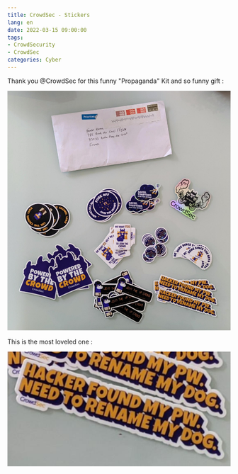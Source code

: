 ```yaml
---
title: CrowdSec - Stickers
lang: en
date: 2022-03-15 09:00:00
tags:
- CrowdSecurity
- CrowdSec
categories: Cyber
---
```


Thank you @CrowdSec for this funny "Propaganda" Kit and so funny gift :

<img src="/uploads/images/visuels/STICKERS-2022-03-12-102103_001.jpeg" width="953px" heigth="1024px">

This is the most loveled one :

<img src="/uploads/images/visuels/STICKERS-2022-03-12-113432_001.png" width="511px" heigth="262px">

